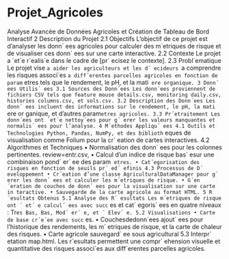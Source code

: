# Projet_Agricoles
Analyse Avancée de Données Agricoles et Création de Tableau de Bord Interactif
2 Description du Projet
 2.1 Objectifs
 L’objectif de ce projet est d’analyser les donn´ ees agricoles pour calculer des
 m´etriques de risque et de visualiser ces donn´ ees sur une carte interactive.
 2.2 Contexte
 Le projet a ´et´e r´ealis´e dans le cadre de [pr´ ecisez le contexte].
 2.3 Probl´ematique
 Le projet vise `a aider les agriculteurs et les d´ ecideurs `a comprendre les risques
 associ´es `a diff´erentes parcelles agricoles en fonction de param` etres tels que le
 rendement, le pH, et la mati` ere organique.
 3 Donn´ ees Utilis´ ees
 3.1 Sources des Donn´ees
 Les donn´ees proviennent de fichiers CSV tels que feature
 mouse
 details.csv, monitoring
 daily.csv, histories
 columns.csv, et sols.csv.
 3.2 Description des Donn´ees
 Les donn´ ees incluent des informations sur le rendement, le pH, la mati` ere or
ganique, et d’autres param`etres agricoles.
 3.3 Pr´etraitement
 Les donn´ees ont ´et´e nettoy´ees pour g´ erer les valeurs manquantes et normalis´ ees
 pour l’analyse.
 4 M´ethodes Appliqu´ ees
 4.1 Outils et Technologies
 Python, Pandas, NumPy, et des biblioth` eques de visualisation comme Folium
 pour la cr´ eation de cartes interactives.
 4.2 Algorithmes et Techniques
 • Normalisation des donn´ ees pour les colonnes pertinentes.
 review=entr.csv,
 • Calcul d’un indice de risque bas´ esur une combinaison pond´ er´ ee des param` etres.
 • Cat´egorisation des risques en fonction de seuils pr´ ed´ efinis
 4.3 Processus de D´ eveloppement
 • Cr´eation d’une classe AgriculturalDataManager pour g´ erer les donn´ ees
 et calculer les m´etriques de risque.
 • G´en´eration de couches de donn´ ees pour la visualisation sur une carte in
teractive.
 • Sauvegarde de la carte agricole au format HTML.
 5 R´esultats Obtenus
 5.1 Analyse des R´ esultats
 Les m´etriques de risque ont ´ et´ e calcul´ ees avec succ` es et cat´ egoris´ ees en quatre
 niveaux : Tr`es Bas, Bas, Mod´ er´ e, et ´ Elev´ e.
 5.2 Visualisations
 • Carte de base cr´e´ee avec succ` es.
 • Couchesdedonn´ees ajout´ ees pour l’historique des rendements, les m´ etriques
 de risque, et la carte de chaleur des risques.
 • Carte agricole sauvegard´ ee sous agricultural
 5.3 Interpr´ etation
 map.html.
 Les r´esultats permettent une compr´ ehension visuelle et quantitative des risques
 associ´es aux diff´erentes parcelles agricoles.
